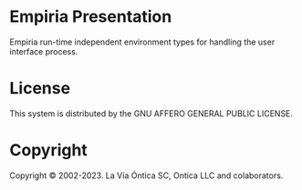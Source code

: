 ﻿# Empiria Presentation

Empiria run-time independent environment types for handling the user interface process.

# License

This system is distributed by the GNU AFFERO GENERAL PUBLIC LICENSE.

# Copyright

Copyright © 2002-2023. La Vía Óntica SC, Ontica LLC and colaborators.
